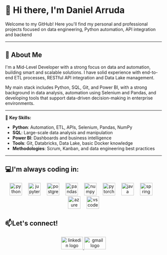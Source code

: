 # 👋 Hi there, I'm Daniel Arruda

Welcome to my GitHub! Here you'll find my personal and professional projects focused on data engineering, Python automation, API integration and backend

---

## 🧠 About Me

I'm a Mid-Level Developer with a strong focus on data and automation, building smart and scalable solutions. I have solid experience with end-to-end ETL processes, RESTful API integration and Data Lake management.

My main stack includes Python, SQL, Git, and Power BI, with a strong background in data analysis, automation using Selenium and Pandas, and developing tools that support data-driven decision-making in enterprise environments.

---

📌 **Key Skills:**

- **Python**: Automation, ETL, APIs, Selenium, Pandas, NumPy  
- **SQL**: Large-scale data analysis and manipulation  
- **Power BI**: Dashboards and business intelligence  
- **Tools**: Git, Databricks, Data Lake, basic Docker knowledge  
- **Methodologies**: Scrum, Kanban, and data engineering best practices

---

<h2 align="left">💻I'm always coding in:</h2>

###

<div align="center">
  <img src="https://cdn.jsdelivr.net/gh/devicons/devicon/icons/python/python-original.svg" height="40" alt="python logo"  />
  <img width="12" />
  <img src="https://cdn.jsdelivr.net/gh/devicons/devicon/icons/jupyter/jupyter-original.svg" height="40" alt="jupyter logo"  />
  <img width="12" />
  <img src="https://cdn.jsdelivr.net/gh/devicons/devicon/icons/postgresql/postgresql-original.svg" height="40" alt="postgresql logo"  />
  <img width="12" />
  <img src="https://cdn.jsdelivr.net/gh/devicons/devicon/icons/pandas/pandas-original.svg" height="40" alt="pandas logo"  />
  <img width="12" />
  <img src="https://cdn.simpleicons.org/numpy/013243" height="40" alt="numpy logo"  />
  <img width="12" />
  <img src="https://cdn.simpleicons.org/pytorch/EE4C2C" height="40" alt="pytorch logo"  />
  <img width="12" />
  <img src="https://cdn.jsdelivr.net/gh/devicons/devicon/icons/java/java-original.svg" height="40" alt="java logo"  />
  <img width="12" />
  <img src="https://cdn.jsdelivr.net/gh/devicons/devicon/icons/spring/spring-original.svg" height="40" alt="spring logo"  />
  <img width="12" />
  <img src="https://cdn.jsdelivr.net/gh/devicons/devicon/icons/azure/azure-original.svg" height="40" alt="azure logo"  />
  <img width="12" />
  <img src="https://cdn.jsdelivr.net/gh/devicons/devicon/icons/vscode/vscode-original.svg" height="40" alt="vscode logo"  />
</div>

###

<h2 align="left">📫Let's connect!</h2>

###

<div align="center">
  <a href="https://www.linkedin.com/in/daniel-arruda-devpython/" target="_blank">
    <img src="https://raw.githubusercontent.com/maurodesouza/profile-readme-generator/master/src/assets/icons/social/linkedin/default.svg" width="70" height="40" alt="linkedin logo"  />
  </a>
  <a href="d4niel.arruda@gmail.com" target="_blank">
    <img src="https://raw.githubusercontent.com/maurodesouza/profile-readme-generator/master/src/assets/icons/social/gmail/default.svg" width="70" height="40" alt="gmail logo"  />
  </a>
</div>

###
